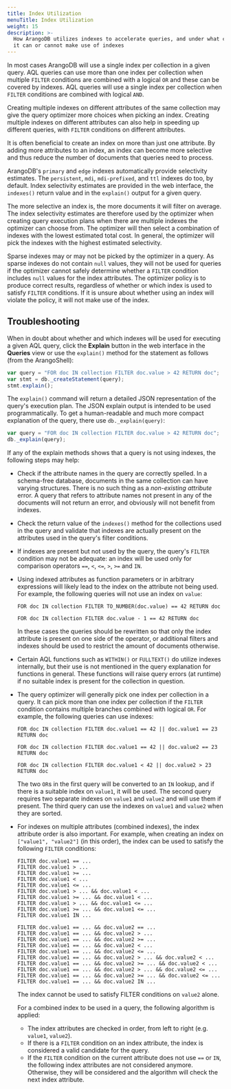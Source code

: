 ```yaml
---
title: Index Utilization
menuTitle: Index Utilization
weight: 15
description: >-
  How ArangoDB utilizes indexes to accelerate queries, and under what conditions
  it can or cannot make use of indexes
---
```

In most cases ArangoDB will use a single index per collection in a given query. AQL queries can
use more than one index per collection when multiple `FILTER` conditions are combined with a 
logical `OR` and these can be covered by indexes. AQL queries will use a single index per
collection when `FILTER` conditions are combined with logical `AND`.

Creating multiple indexes on different attributes of the same collection may give the query
optimizer more choices when picking an index. Creating multiple indexes on different attributes 
can also help in speeding up different queries, with `FILTER` conditions on different attributes.

It is often beneficial to create an index on more than just one attribute. By adding more attributes 
to an index, an index can become more selective and thus reduce the number of documents that 
queries need to process.

ArangoDB's `primary` and `edge` indexes automatically provide selectivity estimates.
The `persistent`, `mdi`, `mdi-prefixed`, and `ttl` indexes do too, by default.
Index selectivity estimates are provided in the web interface, the `indexes()` return 
value and in the `explain()` output for a given query. 

The more selective an index is, the more documents it will filter on average. The index selectivity 
estimates are therefore used by the optimizer when creating query execution plans when there are 
multiple indexes the optimizer can choose from. The optimizer will then select a combination of
indexes with the lowest estimated total cost. In general, the optimizer will pick the indexes with
the highest estimated selectivity.

Sparse indexes may or may not be picked by the optimizer in a query. As sparse indexes do not contain 
`null` values, they will not be used for queries if the optimizer cannot safely determine whether a
`FILTER` condition includes `null` values for the index attributes. The optimizer policy is to produce 
correct results, regardless of whether or which index is used to satisfy `FILTER` conditions. If it is 
unsure about whether using an index will violate the policy, it will not make use of the index.

## Troubleshooting

When in doubt about whether and which indexes will be used for executing a given AQL query,
click the **Explain** button in the web interface in the **Queries** view or use
the `explain()` method for the statement as follows (from the ArangoShell):

```js
var query = "FOR doc IN collection FILTER doc.value > 42 RETURN doc";
var stmt = db._createStatement(query);
stmt.explain();
```

The `explain()` command will return a detailed JSON representation of the query's execution plan.
The JSON explain output is intended to be used programmatically. To get a human-readable and much more
compact explanation of the query, there use `db._explain(query)`:

```js
var query = "FOR doc IN collection FILTER doc.value > 42 RETURN doc";
db._explain(query);
```

If any of the explain methods shows that a query is not using indexes, the following steps may help:

- Check if the attribute names in the query are correctly spelled. In a schema-free database, documents
  in the same collection can have varying structures. There is no such thing as a *non-existing attribute*
  error. A query that refers to attribute names not present in any of the documents will not return an
  error, and obviously will not benefit from indexes.

- Check the return value of the `indexes()` method for the collections used in the query and validate
  that indexes are actually present on the attributes used in the query's filter conditions. 

- If indexes are present but not used by the query, the query's `FILTER` condition may not be adequate:
  an index will be used only for comparison operators `==`, `<`, `<=`, `>`, `>=` and `IN`.

- Using indexed attributes as function parameters or in arbitrary expressions will likely lead to the index
  on the attribute not being used. For example, the following queries will not use an index on `value`:
  
  ```aql
  FOR doc IN collection FILTER TO_NUMBER(doc.value) == 42 RETURN doc
  ```

  ```aql
  FOR doc IN collection FILTER doc.value - 1 == 42 RETURN doc
  ```

  In these cases the queries should be rewritten so that only the index attribute is present on one side of 
  the operator, or additional filters and indexes should be used to restrict the amount of documents otherwise.

- Certain AQL functions such as `WITHIN()` or `FULLTEXT()` do utilize indexes internally, but their use is
  not mentioned in the query explanation for functions in general. These functions will raise query errors
  (at runtime) if no suitable index is present for the collection in question.

- The query optimizer will generally pick one index per collection in a query. It can pick more than
  one index per collection if the `FILTER` condition contains multiple branches combined with logical `OR`.
  For example, the following queries can use indexes:

  ```aql
  FOR doc IN collection FILTER doc.value1 == 42 || doc.value1 == 23 RETURN doc
  ```

  ```aql
  FOR doc IN collection FILTER doc.value1 == 42 || doc.value2 == 23 RETURN doc
  ```

  ```aql
  FOR doc IN collection FILTER doc.value1 < 42 || doc.value2 > 23 RETURN doc
  ```

  The two `OR`s in the first query will be converted to an `IN` lookup, and if there is a suitable index on
  `value1`, it will be used. The second query requires two separate indexes on `value1` and `value2` and
  will use them if present. The third query can use the indexes on `value1` and `value2` when they are
  sorted.

- For indexes on multiple attributes (combined indexes), the index attribute order is also important.
  For example, when creating an index on `["value1", "value2"]` (in this order), the index can be
  used to satisfy the following `FILTER` conditions:

  ```aql
  FILTER doc.value1 == ...
  FILTER doc.value1 > ...
  FILTER doc.value1 >= ...
  FILTER doc.value1 < ...
  FILTER doc.value1 <= ...
  FILTER doc.value1 > ... && doc.value1 < ...
  FILTER doc.value1 >= ... && doc.value1 < ...
  FILTER doc.value1 > ... && doc.value1 <= ...
  FILTER doc.value1 >= ... && doc.value1 <= ...
  FILTER doc.value1 IN ...

  FILTER doc.value1 == ... && doc.value2 == ...
  FILTER doc.value1 == ... && doc.value2 > ...
  FILTER doc.value1 == ... && doc.value2 >= ...
  FILTER doc.value1 == ... && doc.value2 < ...
  FILTER doc.value1 == ... && doc.value2 <= ...
  FILTER doc.value1 == ... && doc.value2 > ... && doc.value2 < ...
  FILTER doc.value1 == ... && doc.value2 >= ... && doc.value2 < ...
  FILTER doc.value1 == ... && doc.value2 > ... && doc.value2 <= ...
  FILTER doc.value1 == ... && doc.value2 >= ... && doc.value2 <= ...
  FILTER doc.value1 == ... && doc.value2 IN ...
  ```

  The index cannot be used to satisfy FILTER conditions on `value2` alone.

  For a combined index to be used in a query, the following algorithm is applied:

  - The index attributes are checked in order, from left to right (e.g. `value1`, `value2`).
  - If there is a `FILTER` condition on an index attribute, the index is considered a valid candidate
    for the query.
  - If the `FILTER` condition on the current attribute does not use `==` or `IN`, the following index
    attributes are not considered anymore. Otherwise, they will be considered and the algorithm will
    check the next index attribute.
